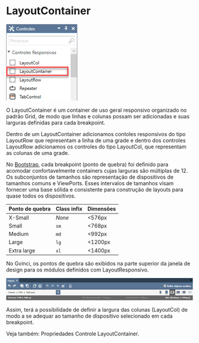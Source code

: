 # LayoutContainer

![](../../../../../.gitbook/assets/image%20%2893%29.png)

O LayoutContainer é um container de uso geral responsivo organizado no padrão Grid, de modo que linhas e colunas possam ser adicionadas e suas larguras definidas para cada breakpoint.

Dentro de um LayoutContainer adicionamos contoles responsivos do tipo LayoutRow que representam a linha de uma grade e dentro dos controles LayoutRow adicionamos os controles do tipo LayoutCol, que representam as colunas de uma grade.

No [Bootstrap](https://getbootstrap.com/), cada breakpoint \(ponto de quebra\) foi definido para acomodar confortavelmente containers cujas larguras são múltiplas de 12. Os subconjuntos de tamanhos são representação de dispositivos de tamanhos comuns e ViewPorts. Esses intervalos de tamanhos visam fornecer uma base sólida e consistente para construção de layouts para quase todos os dispositivos.

| Ponto de quebra | Class infix | Dimensões |
| :--- | :--- | :--- |
| X-Small | _None_ | &lt;576px |
| Small | `sm` | &lt;768px |
| Medium | `md` | &lt;992px |
| Large | `lg` | &lt;1200px |
| Extra large | `xl` | &lt;1400px |

No Gvinci, os pontos de quebra são exibidos na parte superior da janela de design para os módulos definidos com LayoutResponsivo.

![](../../../../../.gitbook/assets/image%20%28101%29.png)

Assim, terá a possibilidade de definir a largura das colunas \(LayoutCol\) de modo a se adequar ao tamanho de dispositivo selecionado em cada breakpoint.

Veja também: Propriedades Controle LayoutContainer.

